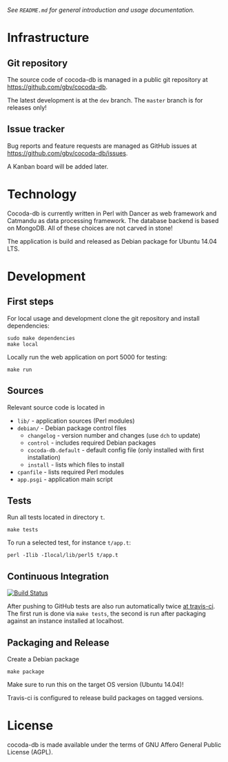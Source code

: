 *See `README.md` for general introduction and usage documentation.*

# Infrastructure

## Git repository

The source code of cocoda-db is managed in a public git repository at
<https://github.com/gbv/cocoda-db>.

The latest development is at the `dev` branch. The `master` branch is for
releases only!

## Issue tracker

Bug reports and feature requests are managed as GitHub issues at
<https://github.com/gbv/cocoda-db/issues>.

A Kanban board will be added later.

# Technology

Cocoda-db is currently written in Perl with Dancer as web framework and
Catmandu as data processing framework. The database backend is based on 
MongoDB. All of these choices are not carved in stone!

The application is build and released as Debian package for Ubuntu 14.04 LTS.

# Development

## First steps

For local usage and development clone the git repository and install
dependencies:

    sudo make dependencies
    make local

Locally run the web application on port 5000 for testing:

    make run

## Sources

Relevant source code is located in

* `lib/` - application sources (Perl modules)
* `debian/` - Debian package control files 
    * `changelog` - version number and changes 
      (use `dch` to update)
    * `control` - includes required Debian packages
    * `cocoda-db.default` - default config file 
      (only installed with first installation)
    * `install` - lists which files to install
* `cpanfile` - lists required Perl modules
* `app.psgi` - application main script

## Tests

Run all tests located in directory `t`. 

    make tests

To run a selected test, for instance `t/app.t`: 

    perl -Ilib -Ilocal/lib/perl5 t/app.t

## Continuous Integration

[![Build Status](https://travis-ci.org/gbv/cocoda.svg)](https://travis-ci.org/gbv/cocoda-db)

After pushing to GitHub tests are also run automatically twice 
[at travis-ci](https://travis-ci.org/gbv/cocoda-db). The first 
run is done via `make tests`, the second is run after packaging
against an instance installed at localhost.

## Packaging and Release

Create a Debian package

    make package

Make sure to run this on the target OS version (Ubuntu 14.04)!

Travis-ci is configured to release build packages on tagged 
versions.

# License

cocoda-db is made available under the terms of GNU Affero General Public
License (AGPL).

